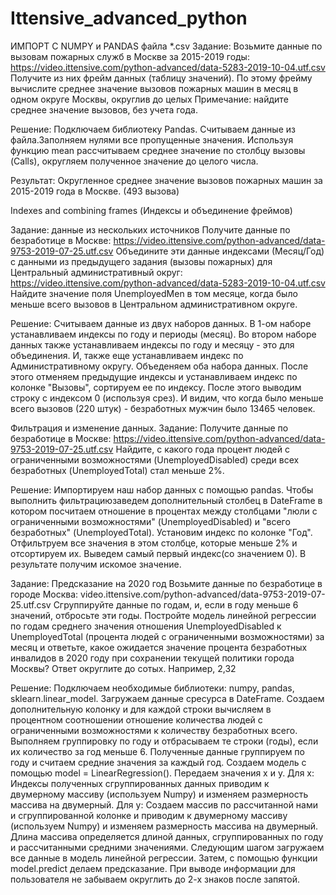# Ittensive_advanced_python
ИМПОРТ С NUMPY и PANDAS файла *.csv
Задание:
Возьмите данные по вызовам пожарных служб в Москве за 2015-2019 годы:
https://video.ittensive.com/python-advanced/data-5283-2019-10-04.utf.csv
Получите из них фрейм данных (таблицу значений). По этому фрейму вычислите среднее значение вызовов пожарных машин в месяц в одном округе Москвы, округлив до целых
Примечание: найдите среднее значение вызовов, без учета года.

Решение:
Подключаем библиотеку Pandas. Считываем данные из файла.Заполняем нулями все пропущенные значения. Используя функцию mean рассчитываем среднее значение по столбцу вызовы (Calls), округляем полученное значение до целого числа. 

Результат:
Округленное среднее значение вызовов пожарных машин за 2015-2019 года в Москве. (493 вызова) 


Indexes and combining frames (Индексы и объединение фреймов)

Задание:  данные из нескольких источников
Получите данные по безработице в Москве:
https://video.ittensive.com/python-advanced/data-9753-2019-07-25.utf.csv
Объедините эти данные индексами (Месяц/Год) с данными из предыдущего задания (вызовы пожарных) для Центральный административный округ:
https://video.ittensive.com/python-advanced/data-5283-2019-10-04.utf.csv
Найдите значение поля UnemployedMen в том месяце, когда было меньше всего вызовов в Центральном административном округе.

Решение:
Считываем данные из двух наборов данных. В 1-ом наборе устанавливаем индексы по году и периоды (месяц). Во втором наборе данных также устанавливаем индексы по году и месяцу - это для объединения. И, также еще устанавливаем индекс по Административному округу. Объеденяем оба набора данных. После этого отменяем предыдущие индексы и устанавливаем индекс по колонке "Вызовы", сортируем ее по индексу. После этого выводим строку с индексом 0 (используя срез). И видим, что когда было меньше всего вызовов (220 штук) - безработных мужчин было 13465 человек.


Фильтрация и изменение данных.
Задание:
Получите данные по безработице в Москве:
https://video.ittensive.com/python-advanced/data-9753-2019-07-25.utf.csv
Найдите, с какого года процент людей с ограниченными возможностями (UnemployedDisabled) среди всех безработных (UnemployedTotal) стал меньше 2%.

Решение:
Импортируем наш набор данных с помощью pandas. Чтобы выполнить фильтрациюзаведем дополнительный столбец в DateFrame в котором посчитаем отношение в процентах между столбцами "люли с ограниченными возможностями" (UnemployedDisabled) и "всего безработных" (UnemployedTotal). Установим индекс по колонке "Год". Отфильтруем все значения в этом столбце, которые меньше 2% и отсортируем их. Выведем самый первый индекс(со значением 0). В результате получим искомое значение.

Задание:
Предсказание на 2020 год
Возьмите данные по безработице в городе Москва:
video.ittensive.com/python-advanced/data-9753-2019-07-25.utf.csv
Сгруппируйте данные по годам, и, если в году меньше 6 значений, отбросьте эти годы.
Постройте модель линейной регрессии по годам среднего значения отношения UnemployedDisabled к UnemployedTotal (процента людей с ограниченными возможностями) за месяц и ответьте, какое ожидается значение процента безработных инвалидов в 2020 году при сохранении текущей политики города Москвы?
Ответ округлите до сотых. Например, 2,32

Решение:
Подключаем необходимые библиотеки: numpy,  pandas, sklearn.linear_model. Загружаем данные сресурса в DateFrame. Создаем дополнительную колонку и для каждой строки вычисляем в процентном соотношении отношение количества людей с ограниченными возможностями к количеству безработных всего. Выполняем группировку по году и отбрасываем те строки (годы), если их количество за год меньше 6. Полученные данные группируем по году и считаем средние значения за каждый год.
Создаем модель с помощью model = LinearRegression(). Передаем значения x и y.
Для x: Индексы полученных сгруппированных данных приводим к двумерному массиву (используем Numpy) и изменяем размерность массива на двумерный. 
Для y: Создаем массив по рассчитанной нами и сгруппированной колонке и приводим к двумерному массиву (используем Numpy) и изменяем размерность массива на двумерный. 
Длина массива определяется длиной данных, сгруппированных по году и рассчитанными средними значениями. Следующим шагом загружаем все данные в модель линейной регрессии. Затем, с помощью функции model.predict делаем предсказание. При выводе информации для пользователя не забываем округлить до 2-х знаков после запятой.  